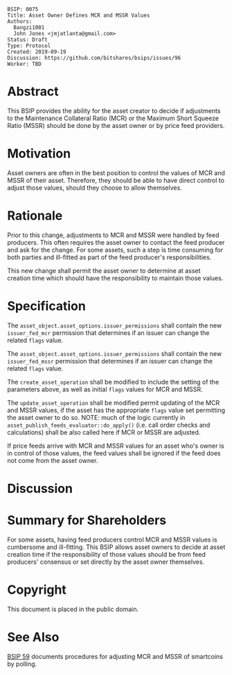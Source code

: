 ```
BSIP: 0075
Title: Asset Owner Defines MCR and MSSR Values
Authors:
  Bangzi1001
  John Jones <jmjatlanta@gmail.com>
Status: Draft
Type: Protocol
Created: 2019-09-19
Discussion: https://github.com/bitshares/bsips/issues/96
Worker: TBD
```

# Abstract
This BSIP provides the ability for the asset creator to decide if adjustments to the Maintenance Collateral Ratio (MCR) or the Maximum Short Squeeze Ratio (MSSR) should be done by the asset owner or by price feed providers.

# Motivation
Asset owners are often in the best position to control the values of MCR and MSSR of their asset. Therefore, they should be able to have direct control to adjust those values, should they choose to allow themselves.

# Rationale
Prior to this change, adjustments to MCR and MSSR were handled by feed producers. This often requires the asset owner to contact the feed producer and ask for the change. For some assets, such a step is time consuming for both parties and ill-fitted as part of the feed producer's responsibilities.

This new change shall permit the asset owner to determine at asset creation time which should have the responsibility to maintain those values.

# Specification
The `asset_object.asset_options.issuer_permissions` shall contain the new `issuer_fed_mcr` permission that determines if an issuer can change the related `flags` value.

The `asset_object.asset_options.issuer_permissions` shall contain the new `issuer_fed_mssr` permission that determines if an issuer can change the related `flags` value.

The `create_asset_operation` shall be modified to include the setting of the parameters above, as well as initial `flags` values for MCR and MSSR.

The `update_asset_operation` shall be modified permit updating of the MCR and MSSR values, if the asset has the appropriate `flags` value set permitting the asset owner to do so. NOTE: much of the logic currently in `asset_publish_feeds_evaluator::do_apply()` (i.e. call order checks and calculations) shall be also called here if MCR or MSSR are adjusted.

If price feeds arrive with MCR and MSSR values for an asset who's owner is in control of those values, the feed values shall be ignored if the feed does not come from the asset owner.

# Discussion

# Summary for Shareholders
For some assets, having feed producers control MCR and MSSR values is cumbersome and ill-fitting. This BSIP allows asset owners to decide at asset creation time if the responsibility of those values should be from feed producers' consensus or set directly by the asset owner themselves.

# Copyright
This document is placed in the public domain.

# See Also
[BSIP 59](https://github.com/bitshares/bsips/blob/master/bsip-0059.md) documents procedures for adjusting MCR and MSSR of smartcoins by polling.
